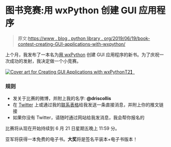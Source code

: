# 图书竞赛:用 wxPython 创建 GUI 应用程序

> 原文:[https://www . blog . python library . org/2019/06/19/book-contest-creating-GUI-applications-with-wxpython/](https://www.blog.pythonlibrary.org/2019/06/19/book-contest-creating-gui-applications-with-wxpython/)

上个月，我发布了一本名为[用 wxPython](https://leanpub.com/creatingapplicationswithwxpython/) 创建 GUI 应用程序的新书。为了庆祝一次成功的发射，我决定做一个小竞赛。

[![Cover art for Creating GUI Applications with wxPython](../Images/4cf14b94bfee089d4498e3a5a41f344e.png)T2】](https://leanpub.com/creatingapplicationswithwxpython/)

### 规则

*   发关于比赛的微博，并附上我的名字: **@driscollis**
*   在 [Twitter](https://twitter.com/driscollis) 上或通过我的[联系表格](https://www.blog.pythonlibrary.org/contact/)给我发送一条直接消息，并附上你的推文链接
*   如果你没有 Twitter，请随时通过网站给我发消息，我会帮你报名的

比赛将从现在开始持续到 6 月 21 日星期五晚上 11:59 分。

亚军将获得一本免费的电子书。**大奖**将是签名平装本+电子书版本！